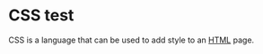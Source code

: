# CSS test




CSS is a language that can be used to add style to an [HTML](/wiki/HTML) page.



















